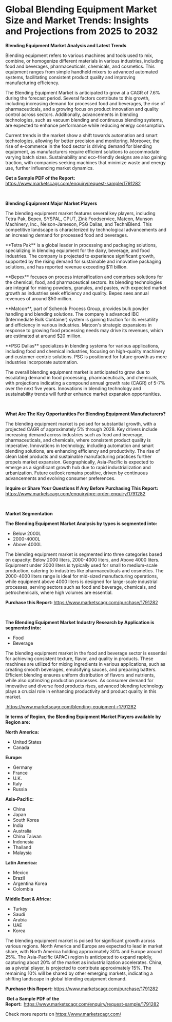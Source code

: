 <p><h1>Global Blending Equipment Market Size and Market Trends: Insights and Projections from 2025 to 2032</h1></p><p><strong>Blending Equipment Market Analysis and Latest Trends</strong></p>
<p><p>Blending equipment refers to various machines and tools used to mix, combine, or homogenize different materials in various industries, including food and beverages, pharmaceuticals, chemicals, and cosmetics. This equipment ranges from simple handheld mixers to advanced automated systems, facilitating consistent product quality and improving manufacturing efficiency.</p><p>The Blending Equipment Market is anticipated to grow at a CAGR of 7.6% during the forecast period. Several factors contribute to this growth, including increasing demand for processed food and beverages, the rise of pharmaceuticals, and a growing focus on product innovation and quality control across sectors. Additionally, advancements in blending technologies, such as vacuum blending and continuous blending systems, are expected to enhance performance while reducing energy consumption.</p><p>Current trends in the market show a shift towards automation and smart technologies, allowing for better precision and monitoring. Moreover, the rise of e-commerce in the food sector is driving demand for blending equipment, as manufacturers require efficient solutions to accommodate varying batch sizes. Sustainability and eco-friendly designs are also gaining traction, with companies seeking machines that minimize waste and energy use, further influencing market dynamics.</p></p>
<p><strong>Get a Sample PDF of the Report:&nbsp;</strong> <a href="https://www.marketscagr.com/enquiry/request-sample/1791282?utm_campaign=2187&utm_medium=2&utm_source=Github&utm_content=ia&utm_term=09042025&utm_id=blending-equipment">https://www.marketscagr.com/enquiry/request-sample/1791282</a></p>
<p>&nbsp;</p>
<p><strong>Blending Equipment Major Market Players</strong></p>
<p><p>The blending equipment market features several key players, including Tetra Pak, Bepex, SYSPAL, CPUT, Zink Foodservice, Matcon, Munson Machinery, Inc., Nelson-Jameson, PSG Dallas, and TechniBlend. This competitive landscape is characterized by technological advancements and an increasing demand for processed food and beverages.</p><p>**Tetra Pak** is a global leader in processing and packaging solutions, specializing in blending equipment for the dairy, beverage, and food industries. The company is projected to experience significant growth, supported by the rising demand for sustainable and innovative packaging solutions, and has reported revenue exceeding $11 billion.</p><p>**Bepex** focuses on process intensification and comprises solutions for the chemical, food, and pharmaceutical sectors. Its blending technologies are integral for mixing powders, granules, and pastes, with expected market growth as industries seek efficiency and quality. Bepex sees annual revenues of around $50 million.</p><p>**Matcon**, part of Schenck Process Group, provides bulk powder handling and blending solutions. The company's advanced IBC (Intermediate Bulk Container) system is gaining traction for its versatility and efficiency in various industries. Matcon's strategic expansions in response to growing food processing needs may drive its revenues, which are estimated at around $20 million.</p><p>**PSG Dallas** specializes in blending systems for various applications, including food and chemical industries, focusing on high-quality machinery and customer-centric solutions. PSG is positioned for future growth as more industries incorporate automation.</p><p>The overall blending equipment market is anticipated to grow due to escalating demand in food processing, pharmaceuticals, and chemicals, with projections indicating a compound annual growth rate (CAGR) of 5-7% over the next five years. Innovations in blending technology and sustainability trends will further enhance market expansion opportunities.</p></p>
<p>&nbsp;</p>
<p><strong>What Are The Key Opportunities For Blending Equipment Manufacturers?</strong></p>
<p><p>The blending equipment market is poised for substantial growth, with a projected CAGR of approximately 5% through 2028. Key drivers include increasing demand across industries such as food and beverage, pharmaceuticals, and chemicals, where consistent product quality is imperative. Innovations in technology, including automation and smart blending solutions, are enhancing efficiency and productivity. The rise of clean label products and sustainable manufacturing practices further propels market expansion. Geographically, Asia-Pacific is expected to emerge as a significant growth hub due to rapid industrialization and urbanization. Future outlook remains positive, driven by continuous advancements and evolving consumer preferences.</p></p>
<p><strong>Inquire or Share Your Questions If Any Before Purchasing This Report:</strong> <a href="https://www.marketscagr.com/enquiry/pre-order-enquiry/1791282?utm_campaign=2187&utm_medium=2&utm_source=Github&utm_content=ia&utm_term=09042025&utm_id=blending-equipment">https://www.marketscagr.com/enquiry/pre-order-enquiry/1791282</a></p>
<p>&nbsp;</p>
<p><strong>Market Segmentation</strong></p>
<p><strong>The Blending Equipment Market Analysis by types is segmented into:</strong></p>
<p><ul><li>Below 2000L</li><li>2000-4000L</li><li>Above 4000L</li></ul></p>
<p><p>The blending equipment market is segmented into three categories based on capacity: Below 2000 liters, 2000-4000 liters, and Above 4000 liters. Equipment under 2000 liters is typically used for small to medium-scale production, catering to industries like pharmaceuticals and cosmetics. The 2000-4000 liters range is ideal for mid-sized manufacturing operations, while equipment above 4000 liters is designed for large-scale industrial processes, serving sectors such as food and beverage, chemicals, and petrochemicals, where high volumes are essential.</p></p>
<p><strong>Purchase this Report:&nbsp;</strong><a href="https://www.marketscagr.com/purchase/1791282?utm_campaign=2187&utm_medium=2&utm_source=Github&utm_content=ia&utm_term=09042025&utm_id=blending-equipment">https://www.marketscagr.com/purchase/1791282</a></p>
<p>&nbsp;</p>
<p><strong>The Blending Equipment Market Industry Research by Application is segmented into:</strong></p>
<p><ul><li>Food</li><li>Beverage</li></ul></p>
<p><p>The blending equipment market in the food and beverage sector is essential for achieving consistent texture, flavor, and quality in products. These machines are utilized for mixing ingredients in various applications, such as creating smooth beverages, emulsifying sauces, and preparing batters. Efficient blending ensures uniform distribution of flavors and nutrients, while also optimizing production processes. As consumer demand for innovative and diverse food products rises, advanced blending technology plays a crucial role in enhancing productivity and product quality in this market.</p></p>
<p><a href="https://www.marketscagr.com/blending-equipment-r1791282?utm_campaign=2187&utm_medium=2&utm_source=Github&utm_content=ia&utm_term=09042025&utm_id=blending-equipment">&nbsp;https://www.marketscagr.com/blending-equipment-r1791282</a></p>
<p><strong>In terms of Region, the Blending Equipment Market Players available by Region are:</strong></p>
<p>
    <p> <strong> North America: </strong>
        <ul>
            <li>United States</li>
            <li>Canada</li>
        </ul>
        </p> 
    <p> <strong> Europe: </strong>
        <ul>
            <li>Germany</li>
            <li>France</li>
            <li>U.K.</li>
            <li>Italy</li>
            <li>Russia</li>
        </ul>
        </p> 
    <p> <strong> Asia-Pacific: </strong>
        <ul>
            <li>China</li>
            <li>Japan</li>
            <li>South Korea</li>
            <li>India</li>
            <li>Australia</li>
            <li>China Taiwan</li>
            <li>Indonesia</li>
            <li>Thailand</li>
            <li>Malaysia</li>
        </ul>
        </p> 
    <p> <strong> Latin America: </strong>
        <ul>
            <li>Mexico</li>
            <li>Brazil</li>
            <li>Argentina Korea</li>
            <li>Colombia</li>
        </ul>
        </p> 
    <p> <strong> Middle East & Africa: </strong>
        <ul>
            <li>Turkey</li>
            <li>Saudi</li>
            <li>Arabia</li>
            <li>UAE</li>
            <li>Korea</li>
        </ul>
    </p>
    </p>
<p><p>The blending equipment market is poised for significant growth across various regions. North America and Europe are expected to lead in market share, with North America holding approximately 30% and Europe around 25%. The Asia-Pacific (APAC) region is anticipated to expand rapidly, capturing about 20% of the market as industrialization accelerates. China, as a pivotal player, is projected to contribute approximately 15%. The remaining 10% will be shared by other emerging markets, indicating a shifting landscape in global blending equipment demand.</p></p>
<p><strong>Purchase this Report: </strong><a href="https://www.marketscagr.com/purchase/1791282?utm_campaign=2187&utm_medium=2&utm_source=Github&utm_content=ia&utm_term=09042025&utm_id=blending-equipment">https://www.marketscagr.com/purchase/1791282</a></p>
<p>&nbsp;<strong>Get a Sample PDF of the Report:&nbsp;&nbsp;</strong><a href="https://www.marketscagr.com/enquiry/request-sample/1791282?utm_campaign=2187&utm_medium=2&utm_source=Github&utm_content=ia&utm_term=09042025&utm_id=blending-equipment">https://www.marketscagr.com/enquiry/request-sample/1791282</a></p>
<p><strong></strong></p>
<p>Check more reports on <a href="https://www.marketscagr.com/?utm_campaign=2187&utm_medium=2&utm_source=Github&utm_content=ia&utm_term=09042025&utm_id=blending-equipment">https://www.marketscagr.com/</a></p>